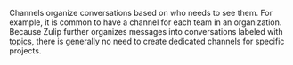 Channels organize conversations based on who needs to see them. For example, it
is common to have a channel for each team in an organization. Because Zulip
further organizes messages into conversations labeled with
[topics](/help/channels-and-topics), there is generally no need to create
dedicated channels for specific projects.
